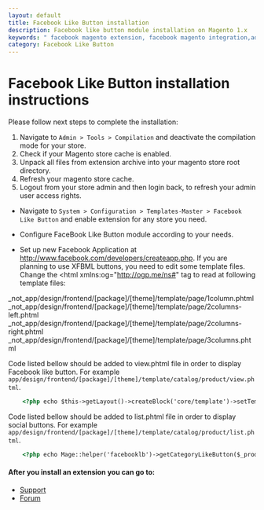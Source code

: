 ```yaml
---
layout: default
title: Facebook Like Button installation
description: Facebook like button module installation on Magento 1.x
keywords: " facebook magento extension, facebook magento integration,add facebook like button to website, add facebook share button to website, magento like button facebook "
category: Facebook Like Button
---
```


# Facebook Like Button installation instructions

Please follow next steps to complete the installation:

1. Navigate to `Admin > Tools > Compilation` and deactivate the compilation
mode for your store.
2. Check if your Magento store cache is enabled.
3. Unpack all files from extension archive into your magento store root directory.
4. Refresh your magento store cache.
5. Logout from your store admin and then login back, to refresh your admin user
access rights.

* Navigate to `System > Configuration > Templates-Master > Facebook Like Button` and
enable extension for any store you need.

* Configure FaceBook Like Button module according to your needs.

* Set up new Facebook Application at http://www.facebook.com/developers/createapp.php.
If you are planning to use XFBML buttons, you need to edit some template files.
Change the <html xmlns:og="http://ogp.me/ns#" tag to read at
following template files:

_not_app/design/frontend/[package]/[theme]/template/page/1column.phtml
_not_app/design/frontend/[package]/[theme]/template/page/2columns-left.phtml
_not_app/design/frontend/[package]/[theme]/template/page/2columns-right.phtml
_not_app/design/frontend/[package]/[theme]/template/page/3columns.phtml

Code listed bellow should be added to view.phtml file in order to display
Facebook like button. For example `app/design/frontend/[package]/[theme]/template/catalog/product/view.phtml`.

```html
    <?php echo $this->getLayout()->createBlock('core/template')->setTemplate('facebooklb/like.phtml')->toHtml(); ?>
```

Code listed bellow should be added to list.phtml file in order to display social
buttons. For example `app/design/frontend/[package]/[theme]/template/catalog/product/list.phtml`.

```html
    <?php echo Mage::helper('facebooklb')->getCategoryLikeButton($_product) ?>
```

#### After you install an extension you can go to:

* [Support](https://swissuplabs.com/contacts/)
* [Forum](https://swissuplabs.com/magento-forum/)


